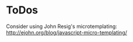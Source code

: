 # ToDos

Consider using John Resig's microtemplating: http://ejohn.org/blog/javascript-micro-templating/
